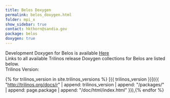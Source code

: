 ```yaml
---
title: Belos Doxygen
permalink: belos_doxygen.html
folder: mpi_x
show_sidebar: true
contact: hkthorn@sandia.gov
package: belos
doxygen: true
---
```


Development Doxygen for Belos is available [Here](http://trilinos.org/docs/dev/packages/belos/doc/html/index.html)  
Links to all available Trilinos release Doxygen collections for Belos are listed below.  
Trilinos Version: 

{% for trilinos_version in site.trilinos_versions %}
[{{ trilinos_version }}]({{ "http://trilinos.org/docs/r" | append: trilinos_version | append: "/packages/" | append: page.package | append: "/doc/html/index.html" }}),{% endfor %}




